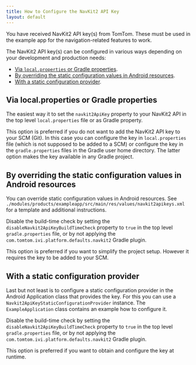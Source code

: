 ```yaml
---
title: How to Configure the NavKit2 API Key
layout: default
---
```


You have received NavKit2 API key(s) from TomTom. These must be used in the example app for the
navigation-related features to work.

The NavKit2 API key(s) can be configured in various ways depending on your development and
production needs:

- [Via `local.properties` or Gradle properties](#via-localproperties-or-gradle-properties).
- [By overriding the static configuration values in Android resources](#by-overriding-the-static-configuration-values-in-android-resources).
- [With a static configuration provider](#with-a-static-configuration-provider).

## Via local.properties or Gradle properties

The easiest way it to set the `navkit2ApiKey` property to your NavKit2 API in the
top level `local.properties` file or as Gradle property.

This option is preferred if you do not want to add the NavKit2 API key to your SCM (Git). In this
case you can configure the key in `local.properties` file (which is not supposed to be added to a
SCM) or configure the key in the `gradle.properties` files in the Gradle user home directory. The
latter option makes the key available in any Gradle project.

## By overriding the static configuration values in Android resources

You can override static configuration values in Android resources. See
`./modules/products/exampleapp/src/main/res/values/navkit2apikeys.xml` for a template and
additional instructions.

Disable the build-time check by setting the `disableNavkit2ApiKeyBuildTimeCheck` property to `true`
in the top level `gradle.properties` file, or by not applying the
`com.tomtom.ivi.platform.defaults.navkit2` Gradle plugin.

This option is preferred if you want to simplify the project setup. However it requires the key to
be added to your SCM.

## With a static configuration provider

Last but not least is to configure a static configuration provider in the Android Application class
that provides the key. For this you can use a `Navkit2ApiKeyStaticConfigurationProvider` instance.
The `ExampleApplication` class contains an example how to configure it.

Disable the build-time check by setting the `disableNavkit2ApiKeyBuildTimeCheck` property to `true`
in the top level `gradle.properties` file, or by not applying the
`com.tomtom.ivi.platform.defaults.navkit2` Gradle plugin.

This option is preferred if you want to obtain and configure the key at runtime.
